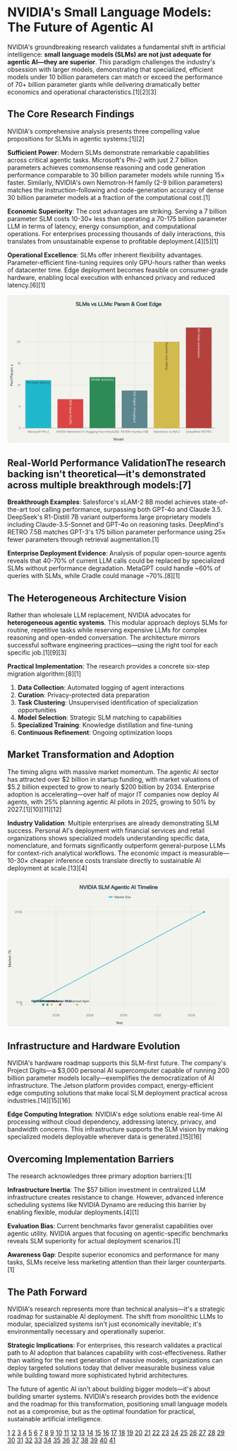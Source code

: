 # NVIDIA's Small Language Models: The Future of Agentic AI

NVIDIA's groundbreaking research validates a fundamental shift in artificial intelligence: **small language models (SLMs) are not just adequate for agentic AI—they are superior**. This paradigm challenges the industry's obsession with larger models, demonstrating that specialized, efficient models under 10 billion parameters can match or exceed the performance of 70+ billion parameter giants while delivering dramatically better economics and operational characteristics.[1][2][3]

## The Core Research Findings

NVIDIA's comprehensive analysis presents three compelling value propositions for SLMs in agentic systems:[1][2]

**Sufficient Power**: Modern SLMs demonstrate remarkable capabilities across critical agentic tasks. Microsoft's Phi-2 with just 2.7 billion parameters achieves commonsense reasoning and code generation performance comparable to 30 billion parameter models while running 15× faster. Similarly, NVIDIA's own Nemotron-H family (2-9 billion parameters) matches the instruction-following and code-generation accuracy of dense 30 billion parameter models at a fraction of the computational cost.[1]

**Economic Superiority**: The cost advantages are striking. Serving a 7 billion parameter SLM costs 10-30× less than operating a 70-175 billion parameter LLM in terms of latency, energy consumption, and computational operations. For enterprises processing thousands of daily interactions, this translates from unsustainable expense to profitable deployment.[4][5][1]

**Operational Excellence**: SLMs offer inherent flexibility advantages. Parameter-efficient fine-tuning requires only GPU-hours rather than weeks of datacenter time. Edge deployment becomes feasible on consumer-grade hardware, enabling local execution with enhanced privacy and reduced latency.[6][1]

![slm_vs_llm_param_cost.png](slm_vs_llm_param_cost.png)

## Real-World Performance ValidationThe research backing isn't theoretical—it's demonstrated across multiple breakthrough models:[7]

**Breakthrough Examples**: Salesforce's xLAM-2 8B model achieves state-of-the-art tool calling performance, surpassing both GPT-4o and Claude 3.5. DeepSeek's R1-Distill 7B variant outperforms large proprietary models including Claude-3.5-Sonnet and GPT-4o on reasoning tasks. DeepMind's RETRO 7.5B matches GPT-3's 175 billion parameter performance using 25× fewer parameters through retrieval augmentation.[1]

**Enterprise Deployment Evidence**: Analysis of popular open-source agents reveals that 40-70% of current LLM calls could be replaced by specialized SLMs without performance degradation. MetaGPT could handle ~60% of queries with SLMs, while Cradle could manage ~70%.[8][1]

## The Heterogeneous Architecture Vision

Rather than wholesale LLM replacement, NVIDIA advocates for **heterogeneous agentic systems**. This modular approach deploys SLMs for routine, repetitive tasks while reserving expensive LLMs for complex reasoning and open-ended conversation. The architecture mirrors successful software engineering practices—using the right tool for each specific job.[1][9][3]

**Practical Implementation**: The research provides a concrete six-step migration algorithm:[8][1]

1. **Data Collection**: Automated logging of agent interactions
2. **Curation**: Privacy-protected data preparation 
3. **Task Clustering**: Unsupervised identification of specialization opportunities
4. **Model Selection**: Strategic SLM matching to capabilities
5. **Specialized Training**: Knowledge distillation and fine-tuning
6. **Continuous Refinement**: Ongoing optimization loops

## Market Transformation and Adoption

The timing aligns with massive market momentum. The agentic AI sector has attracted over $2 billion in startup funding, with market valuations of $5.2 billion expected to grow to nearly $200 billion by 2034. Enterprise adoption is accelerating—over half of major IT companies now deploy AI agents, with 25% planning agentic AI pilots in 2025, growing to 50% by 2027.[1][10][11][12]

**Industry Validation**: Multiple enterprises are already demonstrating SLM success. Personal AI's deployment with financial services and retail organizations shows specialized models understanding specific data, nomenclature, and formats significantly outperform general-purpose LLMs for context-rich analytical workflows. The economic impact is measurable—10-30× cheaper inference costs translate directly to sustainable AI deployment at scale.[13][4]

![nvidia_ai_timeline.png](nvidia_ai_timeline.png)

## Infrastructure and Hardware Evolution

NVIDIA's hardware roadmap supports this SLM-first future. The company's Project Digits—a $3,000 personal AI supercomputer capable of running 200 billion parameter models locally—exemplifies the democratization of AI infrastructure. The Jetson platform provides compact, energy-efficient edge computing solutions that make local SLM deployment practical across industries.[14][15][16]

**Edge Computing Integration**: NVIDIA's edge solutions enable real-time AI processing without cloud dependency, addressing latency, privacy, and bandwidth concerns. This infrastructure supports the SLM vision by making specialized models deployable wherever data is generated.[15][16]

## Overcoming Implementation Barriers

The research acknowledges three primary adoption barriers:[1]

**Infrastructure Inertia**: The $57 billion investment in centralized LLM infrastructure creates resistance to change. However, advanced inference scheduling systems like NVIDIA Dynamo are reducing this barrier by enabling flexible, modular deployments.[4][1]

**Evaluation Bias**: Current benchmarks favor generalist capabilities over agentic utility. NVIDIA argues that focusing on agentic-specific benchmarks reveals SLM superiority for actual deployment scenarios.[1]

**Awareness Gap**: Despite superior economics and performance for many tasks, SLMs receive less marketing attention than their larger counterparts.[1]

## The Path Forward

NVIDIA's research represents more than technical analysis—it's a strategic roadmap for sustainable AI deployment. The shift from monolithic LLMs to modular, specialized systems isn't just economically inevitable; it's environmentally necessary and operationally superior.

**Strategic Implications**: For enterprises, this research validates a practical path to AI adoption that balances capability with cost-effectiveness. Rather than waiting for the next generation of massive models, organizations can deploy targeted solutions today that deliver measurable business value while building toward more sophisticated hybrid architectures.

The future of agentic AI isn't about building bigger models—it's about building smarter systems. NVIDIA's research provides both the evidence and the roadmap for this transformation, positioning small language models not as a compromise, but as the optimal foundation for practical, sustainable artificial intelligence.

[1](https://www.personal.ai/pi-ai/nvidia-research-validates-personal-ais-5-year-thesis-on-small-language-models-in-enterprise)
[2](https://www.reddit.com/r/LocalLLaMA/comments/1mxrarl/nvidia_new_paper_small_language_models_are_the/)
[3](https://blogs.nvidia.com/blog/mistral-nemo-minitron-8b-small-language-model/)
[4](https://arxiv.org/pdf/2506.02153.pdf)
[5](https://www.youtube.com/watch?v=6kFcjtHQk74)
[6](https://michaelparekh.substack.com/p/ai-nvidias-small-ai-computers-rtz)
[7](https://pieces.app/blog/nvidia-slms-small-language-models-future-ai)
[8](https://arxiv.org/abs/2506.02153)
[9](https://nvidianews.nvidia.com/news/nvidia-announces-dgx-spark-and-dgx-station-personal-ai-computers)
[10](https://research.nvidia.com/labs/lpr/slm-agents/)
[11](https://techsoda.substack.com/p/nvidias-2025-ces-keynote-are-we-witnessing)
[12](https://www.storagereview.com/news/nvidia-unveils-groundbreaking-ai-foundation-models-and-tools-at-ces-2025)
[13](https://nvidianews.nvidia.com/news/nvidia-isaac-gr00t-n1-open-humanoid-robot-foundation-model-simulation-frameworks)
[14](https://www.youtube.com/watch?v=N6xDzN71BYo)
[15](https://ppc.land/nvidia-research-challenges-57-billion-ai-infrastructure-strategy-with-small-language-models/)
[16](https://centricconsulting.com/blog/slm-or-llm-agents-the-trade-offs-the-risks-and-the-rewards/)
[17](https://www.reddit.com/r/deeplearning/comments/12jsi0e/cheapest_gpu_for_small_model_deployment/)
[18](https://www.reddit.com/r/LocalLLaMA/comments/1mti2eo/do_slms_make_more_sense_than_llms_for_agents/)
[19](https://www.reddit.com/r/MLQuestions/comments/1la4c5l/what_are_your_costeffective_strategies_for/)
[20](https://www.reddit.com/r/LocalLLaMA/comments/1esadlh/nvidia_research_team_has_developed_a_method_to/)
[21](https://www.linkedin.com/pulse/detailed-comparison-slm-llm-lam-large-agentic-models-swaminathan-tbekc)
[22](https://www.youtube.com/watch?v=NBcZOQHn46g)
[23](https://galileo.ai/blog/small-language-models-nvidia)
[24](https://www.marktechpost.com/2025/06/18/why-small-language-models-slms-are-poised-to-redefine-agentic-ai-efficiency-cost-and-practical-deployment/)
[25](https://www.leewayhertz.com/small-language-models/)
[26](https://cmr.berkeley.edu/2025/08/adoption-of-ai-and-agentic-systems-value-challenges-and-pathways/)
[27](https://huggingface.co/blog/jjokah/small-language-model)
[28](https://www.goml.io/blog/nvidia-research-small-language-models)
[29](https://www.deloitte.com/us/en/insights/focus/tech-trends/2025/tech-trends-ai-agents-and-autonomous-ai.html)
[30](https://www.netguru.com/blog/small-language-models-examples)
[31](https://blog.premai.io/small-models-big-wins-agentic-ai-in-enterprise-explained/)
[32](https://www.theriseunion.com/en/blog/Small-LLMs-are-future-of-AgenticAI.html)
[33](https://blog.jetbrains.com/ai/2025/06/deploy-jetbrains-mellum-your-way-now-available-via-nvidia-nim/)
[34](http://www.cloudsyntrix.com/blogs/the-rise-of-small-language-models-in-enterprise-ai-balancing-innovation-with-practicality/)
[35](https://snuc.com/blog/nvidia-edge-computing-solutions/)
[36](https://blogs.timesofisrael.com/nvidias-new-research-suggests-slms-not-giants-are-the-real-future-of-ai-agents/)
[37](https://www.salesforce.com/blog/xgen-small-enterprise-ready-small-language-models/)
[38](https://www.nvidia.com/en-us/edge-computing/)
[39](https://www.forbes.com/sites/danielnewman/2024/10/26/small-language-models--more-effective-and-efficient-for-enterprise-ai/)
[40](https://www.youtube.com/watch?v=gVlI_viYwAI)
[41](https://mitsloan.mit.edu/ideas-made-to-matter/practical-ai-implementation-success-stories-mit-sloan-management-review)
